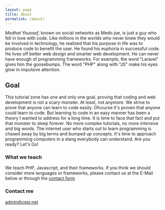 ```yaml
---
layout: page
title: About
permalink: /about/
---
```


*Medhat Youssef*, known on social networks as Medo joe, is just a guy who fell in love with code. Like millions in the worlds who never knew they would be involved in technology, he realized that his purpose in life was to produce code to benefit the user. He found his euphoria in successful code. He lives off better web design and smarter web development. He can never have enough of programming frameworks. For example, the word "Laravel" gives him the goosebumps. The word "PHP" along with "JS" make his eyes glow in impulsive attention.

## Goal

This tutorial zone has one and only one goal, proving that coding and web development is not a scary monster. At least, not anymore. We strive to prove that anyone can learn to code easily. Ofcourse it's proven that anyone could learn to code. But learning to code in an easy manner has been a theory I wanted to address for a long time. It is time to face that fact and put that monster to sleep forever. No more complex tutorials, no more intensive and big words. The internet user who starts out to learn programming is chased away by big terms and bumped up concepts. It's time to approach programming computers in a slang everybody can understand. Are you ready? Let's Go!

### What we teach

We teach PHP, Javascript, and their frameworks. If you think we should consider more languages or frameworks, please contact us at the E-Mail below or through the [contact form](https://cesr.net/webtools/contact)

### Contact me

[admin@cesr.net](mailto:admin@cesr.net)